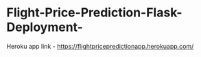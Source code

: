 # Flight-Price-Prediction-Flask-Deployment-
Heroku app link -  https://flightpricepredictionapp.herokuapp.com/
